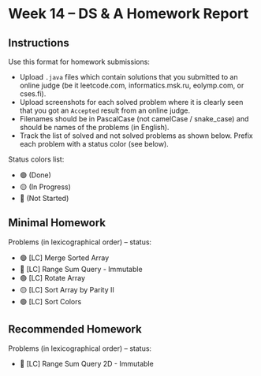 # Week 14 – DS & A Homework Report

## Instructions

Use this format for homework submissions:

- Upload `.java` files which contain solutions that you submitted to an online judge (be it leetcode.com, informatics.msk.ru, eolymp.com, or cses.fi).
- Upload screenshots for each solved problem where it is clearly seen that you got an `Accepted` result from an online judge.
- Filenames should be in PascalCase (not camelCase / snake_case) and should be names of the problems (in English).
- Track the list of solved and not solved problems as shown below. Prefix each problem with a status color (see below).

Status colors list:

- 🟢 (Done)
- 🟡 (In Progress)
- 🔴 (Not Started)

## Minimal Homework

Problems (in lexicographical order) – status:

- 🟢 [LC] Merge Sorted Array
- 🔴 [LC] Range Sum Query - Immutable
- 🟢 [LC] Rotate Array
- 🟡 [LC] Sort Array by Parity II
- 🟢 [LC] Sort Colors

## Recommended Homework

Problems (in lexicographical order) – status:

- 🔴 [LC] Range Sum Query 2D - Immutable
